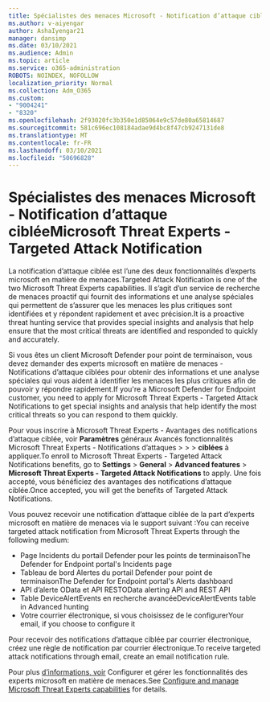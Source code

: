 ```yaml
---
title: Spécialistes des menaces Microsoft - Notification d’attaque ciblée
ms.author: v-aiyengar
author: AshaIyengar21
manager: dansimp
ms.date: 03/10/2021
ms.audience: Admin
ms.topic: article
ms.service: o365-administration
ROBOTS: NOINDEX, NOFOLLOW
localization_priority: Normal
ms.collection: Adm_O365
ms.custom:
- "9004241"
- "8320"
ms.openlocfilehash: 2f93020fc3b350e1d85064e9c57de80a65814687
ms.sourcegitcommit: 581c696ec108184adae9d4bc8f47cb9247131de8
ms.translationtype: MT
ms.contentlocale: fr-FR
ms.lasthandoff: 03/10/2021
ms.locfileid: "50696828"
---
```

# <a name="microsoft-threat-experts---targeted-attack-notification"></a><span data-ttu-id="c24ea-102">Spécialistes des menaces Microsoft - Notification d’attaque ciblée</span><span class="sxs-lookup"><span data-stu-id="c24ea-102">Microsoft Threat Experts - Targeted Attack Notification</span></span>

<span data-ttu-id="c24ea-103">La notification d’attaque ciblée est l’une des deux fonctionnalités d’experts microsoft en matière de menaces.</span><span class="sxs-lookup"><span data-stu-id="c24ea-103">Targeted Attack Notification is one of the two Microsoft Threat Experts capabilities.</span></span> <span data-ttu-id="c24ea-104">Il s’agit d’un service de recherche de menaces proactif qui fournit des informations et une analyse spéciales qui permettent de s’assurer que les menaces les plus critiques sont identifiées et y répondent rapidement et avec précision.</span><span class="sxs-lookup"><span data-stu-id="c24ea-104">It is a proactive threat hunting service that provides special insights and analysis that help ensure that the most critical threats are identified and responded to quickly and accurately.</span></span>

<span data-ttu-id="c24ea-105">Si vous êtes un client Microsoft Defender pour point de terminaison, vous devez demander des experts microsoft en matière de menaces - Notifications d’attaque ciblées pour obtenir des informations et une analyse spéciales qui vous aident à identifier les menaces les plus critiques afin de pouvoir y répondre rapidement.</span><span class="sxs-lookup"><span data-stu-id="c24ea-105">If you're a Microsoft Defender for Endpoint customer, you need to apply for Microsoft Threat Experts - Targeted Attack Notifications to get special insights and analysis that help identify the most critical threats so you can respond to them quickly.</span></span>

<span data-ttu-id="c24ea-106">Pour vous inscrire à Microsoft Threat Experts - Avantages des notifications d’attaque ciblée, voir **Paramètres** généraux Avancés fonctionnalités Microsoft Threat Experts - Notifications d’attaques  >    >    >  **ciblées** à appliquer.</span><span class="sxs-lookup"><span data-stu-id="c24ea-106">To enroll to Microsoft Threat Experts - Targeted Attack Notifications benefits, go to **Settings** > **General** > **Advanced features** > **Microsoft Threat Experts - Targeted Attack Notifications** to apply.</span></span> <span data-ttu-id="c24ea-107">Une fois accepté, vous bénéficiez des avantages des notifications d’attaque ciblée.</span><span class="sxs-lookup"><span data-stu-id="c24ea-107">Once accepted, you will get the benefits of Targeted Attack Notifications.</span></span>

<span data-ttu-id="c24ea-108">Vous pouvez recevoir une notification d’attaque ciblée de la part d’experts microsoft en matière de menaces via le support suivant :</span><span class="sxs-lookup"><span data-stu-id="c24ea-108">You can receive targeted attack notification from Microsoft Threat Experts through the following medium:</span></span>

- <span data-ttu-id="c24ea-109">Page Incidents du portail Defender pour les points de terminaison</span><span class="sxs-lookup"><span data-stu-id="c24ea-109">The Defender for Endpoint portal's Incidents page</span></span>
- <span data-ttu-id="c24ea-110">Tableau de bord Alertes du portail Defender pour point de terminaison</span><span class="sxs-lookup"><span data-stu-id="c24ea-110">The Defender for Endpoint portal's Alerts dashboard</span></span>
- <span data-ttu-id="c24ea-111">API d’alerte OData et API REST</span><span class="sxs-lookup"><span data-stu-id="c24ea-111">OData alerting API and REST API</span></span>
- <span data-ttu-id="c24ea-112">Table DeviceAlertEvents en recherche avancée</span><span class="sxs-lookup"><span data-stu-id="c24ea-112">DeviceAlertEvents table in Advanced hunting</span></span>
- <span data-ttu-id="c24ea-113">Votre courrier électronique, si vous choisissez de le configurer</span><span class="sxs-lookup"><span data-stu-id="c24ea-113">Your email, if you choose to configure it</span></span>

<span data-ttu-id="c24ea-114">Pour recevoir des notifications d’attaque ciblée par courrier électronique, créez une règle de notification par courrier électronique.</span><span class="sxs-lookup"><span data-stu-id="c24ea-114">To receive targeted attack notifications through email, create an email notification rule.</span></span> 

<span data-ttu-id="c24ea-115">Pour plus [d’informations, voir](https://docs.microsoft.com/windows/security/threat-protection/microsoft-defender-atp/configure-microsoft-threat-experts) Configurer et gérer les fonctionnalités des experts microsoft en matière de menaces.</span><span class="sxs-lookup"><span data-stu-id="c24ea-115">See [Configure and manage Microsoft Threat Experts capabilities](https://docs.microsoft.com/windows/security/threat-protection/microsoft-defender-atp/configure-microsoft-threat-experts) for details.</span></span>
